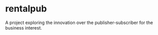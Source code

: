rentalpub
=========

A project exploring the innovation over the publisher-subscriber for the business interest.